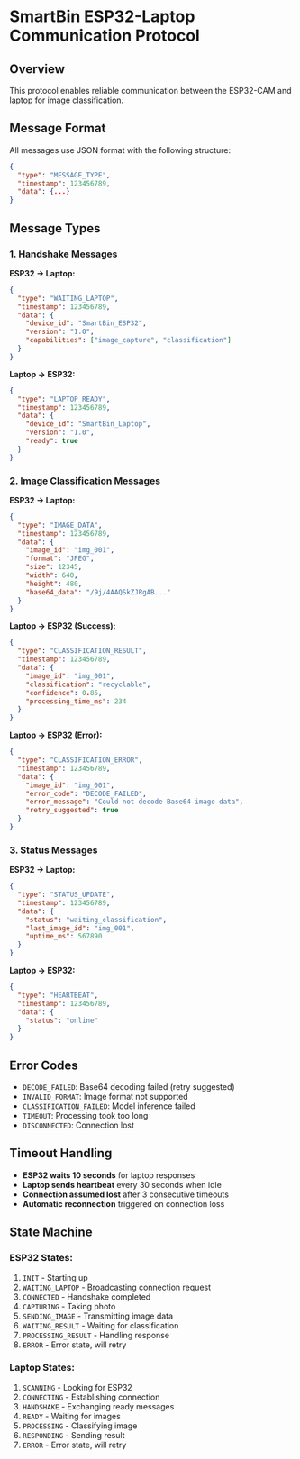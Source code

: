 # SmartBin ESP32-Laptop Communication Protocol

## Overview
This protocol enables reliable communication between the ESP32-CAM and laptop for image classification.

## Message Format
All messages use JSON format with the following structure:
```json
{
  "type": "MESSAGE_TYPE",
  "timestamp": 123456789,
  "data": {...}
}
```

## Message Types

### 1. Handshake Messages
**ESP32 → Laptop:**
```json
{
  "type": "WAITING_LAPTOP",
  "timestamp": 123456789,
  "data": {
    "device_id": "SmartBin_ESP32",
    "version": "1.0",
    "capabilities": ["image_capture", "classification"]
  }
}
```

**Laptop → ESP32:**
```json
{
  "type": "LAPTOP_READY",
  "timestamp": 123456789,
  "data": {
    "device_id": "SmartBin_Laptop",
    "version": "1.0",
    "ready": true
  }
}
```

### 2. Image Classification Messages
**ESP32 → Laptop:**
```json
{
  "type": "IMAGE_DATA",
  "timestamp": 123456789,
  "data": {
    "image_id": "img_001",
    "format": "JPEG",
    "size": 12345,
    "width": 640,
    "height": 480,
    "base64_data": "/9j/4AAQSkZJRgAB..."
  }
}
```

**Laptop → ESP32 (Success):**
```json
{
  "type": "CLASSIFICATION_RESULT",
  "timestamp": 123456789,
  "data": {
    "image_id": "img_001",
    "classification": "recyclable",
    "confidence": 0.85,
    "processing_time_ms": 234
  }
}
```

**Laptop → ESP32 (Error):**
```json
{
  "type": "CLASSIFICATION_ERROR",
  "timestamp": 123456789,
  "data": {
    "image_id": "img_001",
    "error_code": "DECODE_FAILED",
    "error_message": "Could not decode Base64 image data",
    "retry_suggested": true
  }
}
```

### 3. Status Messages
**ESP32 → Laptop:**
```json
{
  "type": "STATUS_UPDATE",
  "timestamp": 123456789,
  "data": {
    "status": "waiting_classification",
    "last_image_id": "img_001",
    "uptime_ms": 567890
  }
}
```

**Laptop → ESP32:**
```json
{
  "type": "HEARTBEAT",
  "timestamp": 123456789,
  "data": {
    "status": "online"
  }
}
```

## Error Codes
- `DECODE_FAILED`: Base64 decoding failed (retry suggested)
- `INVALID_FORMAT`: Image format not supported
- `CLASSIFICATION_FAILED`: Model inference failed
- `TIMEOUT`: Processing took too long
- `DISCONNECTED`: Connection lost

## Timeout Handling
- **ESP32 waits 10 seconds** for laptop responses
- **Laptop sends heartbeat** every 30 seconds when idle
- **Connection assumed lost** after 3 consecutive timeouts
- **Automatic reconnection** triggered on connection loss

## State Machine

### ESP32 States:
1. `INIT` - Starting up
2. `WAITING_LAPTOP` - Broadcasting connection request
3. `CONNECTED` - Handshake completed
4. `CAPTURING` - Taking photo
5. `SENDING_IMAGE` - Transmitting image data
6. `WAITING_RESULT` - Waiting for classification
7. `PROCESSING_RESULT` - Handling response
8. `ERROR` - Error state, will retry

### Laptop States:
1. `SCANNING` - Looking for ESP32
2. `CONNECTING` - Establishing connection
3. `HANDSHAKE` - Exchanging ready messages
4. `READY` - Waiting for images
5. `PROCESSING` - Classifying image
6. `RESPONDING` - Sending result
7. `ERROR` - Error state, will retry
